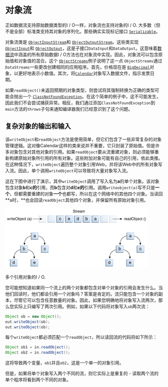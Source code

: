 # 对象流

正如数据流支持原始数据类型的I / O一样，对象流也支持对象的I / O. 大多数（但不是全部）标准类支持其对象的序列化。那些确实实现标记接口 [`Serializable`](https://docs.oracle.com/javase/8/docs/api/java/io/Serializable.html)。

对象流类是 [`ObjectInputStream`](https://docs.oracle.com/javase/8/docs/api/java/io/ObjectInputStream.html)和 [`ObjectOutputStream`](https://docs.oracle.com/javase/8/docs/api/java/io/ObjectOutputStream.html)。这些类实现 [`ObjectInput`](https://docs.oracle.com/javase/8/docs/api/java/io/ObjectInput.html)和 [`ObjectOutput`](https://docs.oracle.com/javase/8/docs/api/java/io/ObjectOutput.html)，这是子接口`DataInput`和`DataOutput`。这意味着[数据流](datastreams.html)中涵盖的所有原始数据I / O方法也在对象流中实现。因此，对象流可以包含原始值和对象值的混合。这个 [`ObjectStreams`](examples/ObjectStreams.java)例子说明了这一点 `ObjectStreams`通过`DataStreams`一些更改创建相同的应用程序。首先，价格现在是 [`BigDecimal`](https://docs.oracle.com/javase/8/docs/api/java/math/BigDecimal.html)对象，以更好地表示小数值。其次，将[`Calendar`](https://docs.oracle.com/javase/8/docs/api/java/util/Calendar.html)对象写入数据文件，指示发票日期。

如果`readObject()`未返回预期的对象类型，则尝试将其强制转换为正确的类型可能会抛出一个 [`ClassNotFoundException`](https://docs.oracle.com/javase/8/docs/api/java/lang/ClassNotFoundException.html)。在这个简单的例子中，这不可能发生，因此我们不会尝试捕获异常。相反，我们通过添加`ClassNotFoundException`到`main`方法的`throws`子句来通知编译器我们已经意识到了这个问题。

## 复杂对象的输出和输入

该`writeObject`和`readObject`方法是使用简单，但它们包含了一些非常复杂的对象管理逻辑。这对像Calendar这样的类来说并不重要，它只封装了原始值。但是许多对象包含对其他对象的引用。如果`readObject`要从流重建对象，则必须能够重新构建原始对象所引用的所有对象。这些附加对象可能有自己的引用，依此类推。在这种情况下，`writeObject`遍历整个对象引用Web，并将该Web中的所有对象写入流。因此，单个调用`writeObject`可以导致将大量对象写入流。

这在下图中进行了演示，其中`writeObject`调用了写入名为**a**的单个对象。该对象包含对象**b**和**c的**引用，而**b**包含对**d**和**e的**引用。调用`writeobject(a)`写不只是**一个**，但都需要重建的对象**一个**也都写，所以在这个网络中的其他四个对象。当读回**a时，**也会回读`readObject`其他四个对象，并保留所有原始对象引用。

![多个引用对象的I / O.](images/io-trav.gif)



多个引用对象的I / O.

您可能想知道如果同一个流上的两个对象都包含对单个对象的引用会发生什么。当他们回读时，他们都会引用一个对象吗？答案是肯定的。流只能包含一个对象的副本，尽管它可以包含任意数量的对象。因此，如果您明确地将对象写入流两次，那么您实际上只编写了两次引用。例如，如果以下代码将对象写入`ob`两次流：

```java
Object ob = new Object();
out.writeObject(ob);
out.writeObject(ob);
```

每个`writeObject`都必须匹配一个`readObject`，所以读回流的代码将如下所示：

```java
Object ob1 = in.readObject();
Object ob2 = in.readObject();
```

这将导致两个变量，`ob1`并且`ob2`，这是一个单一的对象引用。

但是，如果将单个对象写入两个不同的流，则它实际上是重复的 - 读取两个流的单个程序将看到两个不同的对象。